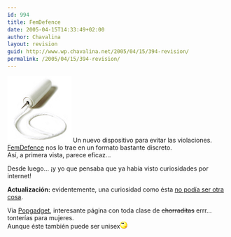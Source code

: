 ```yaml
---
id: 994
title: FemDefence
date: 2005-04-15T14:33:49+02:00
author: Chavalina
layout: revision
guid: http://www.wp.chavalina.net/2005/04/15/394-revision/
permalink: /2005/04/15/394-revision/
---
```

<img class="imgizqda" src="/imagenes/fotos/antivioladores.jpg" alt="Dispositivo para evitar violaciones" /> Un nuevo dispositivo para evitar las violaciones.  
<a href="http://femdefence.info/index2.html" target="_blank">FemDefence</a> nos lo trae en un formato bastante discreto.  
Así, a primera vista, parece eficaz… 

Desde luego… &iexcl;y yo que pensaba que ya había visto curiosidades por internet!

**Actualización:** evidentemente, una curiosidad como ésta <a href="http://femdefence.info/bakgr2.html" target="_blank">no podía ser otra cosa</a>.

Via <a href="http://www.popgadget.net/" target="_blank">Popgadget</a>, interesante página con toda clase de <s>chorraditas</s> errr… tonterías para mujeres.  
Aunque éste también puede ser unisex![emo](/imagenes/emoticonos/pensativo.gif)